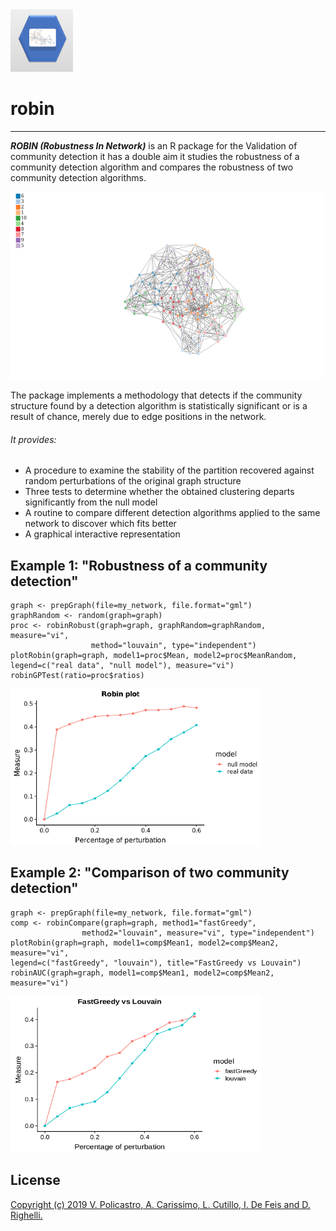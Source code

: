 <img src="https://github.com/ValeriaPolicastro/robin/blob/master/Schermata%20del%202019-09-23%2016-15-54.png" width="100" height="100" /> 

# robin 
------------

**_ROBIN (Robustness In Network)_** is an R package for the Validation of community detection it has a double aim it studies the robustness of a community detection algorithm and compares the robustness of two community detection algorithms. 

<img src="https://github.com/ValeriaPolicastro/robin/blob/master/Schermata%20del%202019-09-23%2012-50-52.png" width="500" height="300" />

The package implements a methodology that detects if the community structure 
found by a detection algorithm is statistically significant or is a result 
of chance, merely due to edge positions in the network.

###### It provides:
* A procedure to examine the stability of the partition recovered against random 
perturbations of the original graph structure
* Three tests to determine whether the obtained clustering departs significantly 
from the null model
* A routine to compare different detection algorithms applied to the same 
network to discover which fits better
* A graphical interactive representation


## Example 1: "Robustness of a community detection"
```{r}
graph <- prepGraph(file=my_network, file.format="gml")
graphRandom <- random(graph=graph)
proc <- robinRobust(graph=graph, graphRandom=graphRandom, measure="vi", 
                  method="louvain", type="independent")               
plotRobin(graph=graph, model1=proc$Mean, model2=proc$MeanRandom, 
legend=c("real data", "null model"), measure="vi")
robinGPTest(ratio=proc$ratios)
```

<img src="https://github.com/ValeriaPolicastro/robin/blob/master/Schermata%20del%202019-09-23%2012-24-29.png" width="400" height="250" />


## Example 2: "Comparison of two community detection"
```{r}
graph <- prepGraph(file=my_network, file.format="gml")
comp <- robinCompare(graph=graph, method1="fastGreedy",
                method2="louvain", measure="vi", type="independent")                
plotRobin(graph=graph, model1=comp$Mean1, model2=comp$Mean2, measure="vi", 
legend=c("fastGreedy", "louvain"), title="FastGreedy vs Louvain")
robinAUC(graph=graph, model1=comp$Mean1, model2=comp$Mean2, measure="vi")
```
<img src="https://github.com/ValeriaPolicastro/robin/blob/master/Schermata%20del%202019-09-23%2012-34-23.png" width="400" height="250" />

## License
[Copyright (c) 2019 V. Policastro,  A. Carissimo, L. Cutillo, I. De Feis and D. Righelli.](https://github.com/ValeriaPolicastro/robin/blob/master/LICENCE)

